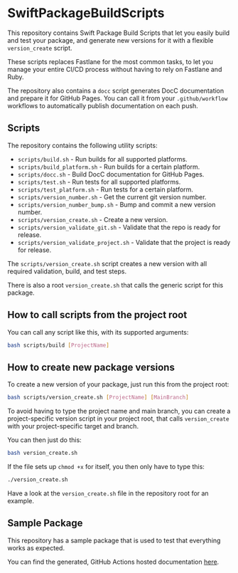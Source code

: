 # SwiftPackageBuildScripts

This repository contains Swift Package Build Scripts that let you easily build and test your package, and generate new versions for it with a flexible `version_create` script.

These scripts replaces Fastlane for the most common tasks, to let you manage your entire CI/CD process without having to rely on Fastlane and Ruby. 

The repository also contains a `docc` script generates DocC documentation and prepare it for GitHub Pages. You can call it from your `.github/workflow` workflows to automatically publish documentation on each push.


## Scripts

The repository contains the following utility scripts:

* `scripts/build.sh` - Run builds for all supported platforms.
* `scripts/build_platform.sh` - Run builds for a certain platform.
* `scripts/docc.sh` - Build DocC documentation for GitHub Pages.
* `scripts/test.sh` - Run tests for all supported platforms.
* `scripts/test_platform.sh` - Run tests for a certain platform.
* `scripts/version_number.sh` - Get the current git version number.
* `scripts/version_number_bump.sh` - Bump and commit a new version number.
* `scripts/version_create.sh` - Create a new version.
* `scripts/version_validate_git.sh` - Validate that the repo is ready for release.
* `scripts/version_validate_project.sh` - Validate that the project is ready for release.

The `scripts/version_create.sh` script creates a new version with all required validation, build, and test steps.

There is also a root `version_create.sh` that calls the generic script for this package.


## How to call scripts from the project root

You can call any script like this, with its supported arguments:

```bash
bash scripts/build [ProjectName]
```


## How to create new package versions

To create a new version of your package, just run this from the project root:

```bash
bash scripts/version_create.sh [ProjectName] [MainBranch]
```

To avoid having to type the project name and main branch, you can create a project-specific version script in your project root, that calls `version_create` with your project-specific target and branch.

You can then just do this:

```bash
bash version_create.sh
```

If the file sets up `chmod +x` for itself, you then only have to type this:

```bash
./version_create.sh
```

Have a look at the `version_create.sh` file in the repository root for an example.


## Sample Package

This repository has a sample package that is used to test that everything works as expected.

You can find the generated, GitHub Actions hosted documentation [here][Documentation].


[Documentation]: https://danielsaidi.github.io/SwiftPackageBuildScripts/
